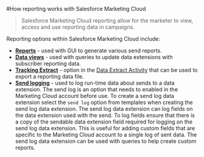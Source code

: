 #How reporting works with Salesforce Marketing Cloud

> Salesforce Marketing Cloud reporting allow for the marketer to view, access and use reporting data in campaigns.

Reporting options within Salesforce Marketing Cloud include:

* [**Reports**](https://help.marketingcloud.com/en/documentation/reports/getting_started_with_reports/) - used with GUI to generate various send reports.
* [**Data views**](https://help.marketingcloud.com/en/documentation/exacttarget/interactions/activities/query_activity/) - used with queries to update data extensions with subscriber reporting data.
* [**Tracking Extract**](https://help.marketingcloud.com/en/documentation/automation_studio/using_automation_studio_activities/use_a_data_extract_activity/extract_types_reference/) - option in the [Data Extract Activity](https://help.marketingcloud.com/en/documentation/automation_studio/using_automation_studio_activities/use_a_data_extract_activity/) that can be used to export a reporting data file.
* [**Send logging**](https://help.marketingcloud.com/en/documentation/exacttarget/subscribers/send_logging/) - used to log run-time data about sends to a data extension. The send log is an option that needs to enabled in the Marketing Cloud account before use. To create a send log data extension select the `send log` option from templates when creating the send log data extension. The send log data extension can log fields on the data extension used with the send. To log fields ensure that there is a copy of the sendable data extension field required for logging on the send log data extension. This is useful for adding custom fields that are specific to the Marketing Cloud account to a single log of sent data. The send log data extension can be used with queries to help create custom reports.
